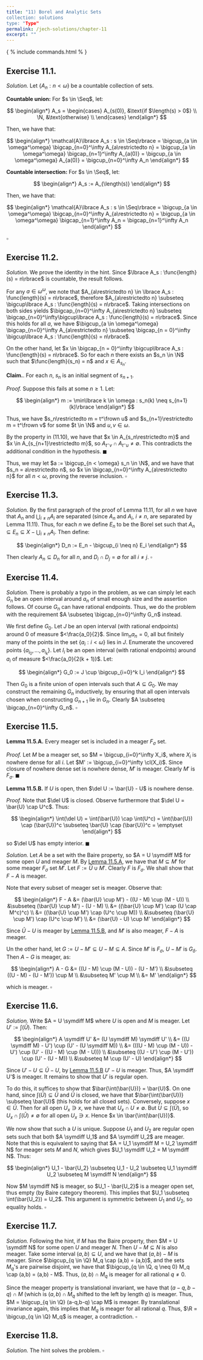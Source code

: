 ```yaml
---
title: "11) Borel and Analytic Sets
collection: solutions
type: "Type"
permalink: /jech-solutions/chapter-11
excerpt: ""
---
```


{ % include commands.html % }

<a name="ex11.1"></a>
## Exercise 11.1.
<i>Solution.</i> Let $\lbrace A_n : n < \omega\rbrace$ be a countable collection of sets.

<b>Countable union:</b> For $s \in \Seq$, let:

$$
\begin{align*}
A_s =
\begin{cases}
A_{s(0)}, &\text{if $\length(s) > 0$} \\
\N, &\text{otherwise} \\
\end{cases}
\end{align*}
$$

Then, we have that:

$$
\begin{align*}
\mathcal{A}\lbrace A_s : s \in \Seq\rbrace = \bigcup_{a \in \omega^\omega} \bigcap_{n=0}^\infty A_{a\restrictedto n} = \bigcup_{a \in \omega^\omega} \bigcap_{n=1}^\infty A_{a(0)} = \bigcup_{a \in \omega^\omega} A_{a(0)} = \bigcup_{n=0}^\infty A_n
\end{align*}
$$

<b>Countable intersection:</b> For $s \in \Seq$, let:

$$
\begin{align*}
A_s := A_{\length(s)}
\end{align*}
$$

Then, we have that:

$$
\begin{align*}
\mathcal{A}\lbrace A_s : s \in \Seq\rbrace = \bigcup_{a \in \omega^\omega} \bigcap_{n=0}^\infty A_{a\restrictedto n} = \bigcup_{a \in \omega^\omega} \bigcap_{n=1}^\infty A_n = \bigcap_{n=1}^\infty A_n
\end{align*}
$$
 
$\square$

<a name="ex11.2"></a>
## Exercise 11.2.
<i>Solution.</i> We prove the identity in the hint. Since $\lbrace A_s : \func{length}(s) = n\rbrace$ is countable, the result follows.

For any $a \in \omega^\omega$, we note that $A_{a\restrictedto n} \in \lbrace A_s : \func{length}(s) = n\rbrace$, therefore $A_{a\restrictedto n} \subseteq \bigcup\lbrace A_s : \func{length}(s) = n\rbrace$. Taking intersections on both sides yields $\bigcap_{n=0}^\infty A_{a\restrictedto n} \subseteq \bigcap_{n=0}^\infty\bigcup\lbrace A_s : \func{length}(s) = n\rbrace$. Since this holds for all $a$, we have $\bigcup_{a \in \omega^\omega} \bigcap_{n=0}^\infty A_{a\restrictedto n} \subseteq \bigcap_{n = 0}^\infty \bigcup\lbrace A_s : \func{length}(s) = n\rbrace$.

On the other hand, let $x \in \bigcap_{n = 0}^\infty \bigcup\lbrace A_s : \func{length}(s) = n\rbrace$. So for each $n$ there exists an $s_n \in \N$ such that $\func{length}(s_n) = n$ and $x \in A_{s_n}$.

<b>Claim.</b>. For each $n$, $s_n$ is an initial segment of $s_{n+1}$.

<i>Proof.</i> Suppose this fails at some $n \geq 1$. Let:

$$
\begin{align*}
m := \min\lbrace k \in \omega : s_n(k) \neq s_{n+1}(k)\rbrace
\end{align*}
$$

Thus, we have $s_n\restrictedto m = t^\frown u$ and $s_{n+1}\restrictedto m = t^\frown v$ for some $t \in \N$ and $u,v \in \omega$.

By the property in (11.10), we have that $x \in A_{s_n\restrictedto m}$ and $x \in A_{s_{n+1}\restrictedto m}$, so $A_{t^\frown v} \cap A_{t^\frown u} \neq \emptyset$. This contradicts the additional condition in the hypothesis. 
$\blacksquare$

Thus, we may let $a := \bigcup_{n < \omega} s_n \in \N$, and we have that $s_n = a\restrictedto n$, so $x \in \bigcap_{n=0}^\infty A_{a\restrictedto n}$ for all $n < \omega$, proving the reverse inclusion. 
$\square$

<a name="ex11.3"></a>
## Exercise 11.3.
<i>Solution.</i> By the first paragraph of the proof of Lemma 11.11, for all $n$ we have that $A_n$ and $\bigcup_{i \neq n} A_i$ are separated (since $A_n$ and $A_i$, $i \neq n$, are separated by Lemma 11.11). Thus, for each $n$ we define $E_n$ to be the Borel set such that $A_n \subseteq E_n \subseteq X - \bigcup_{i \neq n} A_i$. Then define:

$$
\begin{align*}
D_n := E_n - \bigcup_{i \neq n} E_i
\end{align*}
$$

Then clearly $A_n \subseteq D_n$ for all $n$, and $D_i \cap D_j = \emptyset$ for all $i \neq j$. 
$\square$

<a name="ex11.4"></a>
## Exercise 11.4.
<i>Solution.</i> There is probably a typo in the problem, as we can simply let each $G_n$ be an open interval around $a_n$ of small enough size and the assertion follows. Of course $G_n$ can have rational endpoints. Thus, we do the problem with the requirement $A \subseteq \bigcap_{n=0}^\infty G_n$ instead.

We first define $G_0$. Let $J$ be an open interval (with rational endpoints) around $0$ of measure $<\frac{a_0}{2}$. Since $\lim_n a_n = 0$, all but finitely many of the points in the set $\lbrace a_i : i < \omega\rbrace$ lies in $J$. Enumerate the uncovered points $\lbrace a_{i_0},\dots,a_{i_k}\rbrace$. Let $I_i$ be an open interval (with rational endpoints) around $a_i$ of measure $<\frac{a_0}{2(k + 1)}$. Let:

$$
\begin{align*}
G_0 := J \cup \bigcup_{i=0}^k I_i
\end{align*}
$$

Then $G_0$ is a finite union of open intervals such that $A \subseteq G_0$. We may construct the remaining $G_n$ inductively, by ensuring that all open intervals chosen when constructing $G_{n+1}$ lie in $G_n$. Clearly $A \subseteq \bigcap_{n=0}^\infty G_n$. 
$\square$

<a name="ex11.5"></a>
## Exercise 11.5.
<a name="lem11.5.A"></a>
<b>Lemma 11.5.A.</b> Every meager set is included in a meager $F_\sigma$ set.

<i>Proof.</i> Let $M$ be a meager set, so $M = \bigcup_{i=0}^\infty X_i$, where $X_i$ is nowhere dense for all $i$. Let $M' := \bigcup_{i=0}^\infty \cl(X_i)$. Since closure of nowhere dense set is nowhere dense, $M'$ is meager. Clearly $M'$ is $F_\sigma$. 
$\blacksquare$

<a name="lem11.5.B"></a>
<b>Lemma 11.5.B.</b> If $U$ is open, then $\del U := \bar{U} - U$ is nowhere dense.

<i>Proof.</i> Note that $\del U$ is closed. Observe furthermore that $\del U = \bar{U} \cap U^c$. Thus:

$$
\begin{align*}
\int(\del U) = \int(\bar{U}) \cap \int(U^c) = \int(\bar{U}) \cap (\bar{U})^c \subseteq \bar{U} \cap (\bar{U})^c = \emptyset
\end{align*}
$$

so $\del U$ has empty interior. 
$\blacksquare$

<i>Solution.</i> Let $A$ be a set with the Baire property, so $A = U \symdiff M$ for some open $U$ and meager $M$. By <a href="#lem11.5.A">Lemma 11.5.A</a>, we have that $M \subseteq M'$ for some meager $F_\sigma$ set $M'$. Let $F := \bar{U} \cup M'$. Clearly $F$ is $F_\sigma$. We shall show that $F - A$ is meager.

Note that every subset of meager set is meager. Observe that:

$$
\begin{align*}
F - A &= (\bar{U} \cup M') - ((U - M) \cup (M - U)) \\
&\subseteq (\bar{U} \cup M') - (U - M) \\
&= ((\bar{U} \cup M') \cap (U \cap M^c)^c) \\
&= ((\bar{U} \cup M') \cap (U^c \cup M)) \\
&\subseteq (\bar{U} \cup M') \cap (U^c \cup M') \\
&= (\bar{U} - U) \cup M'
\end{align*}
$$

Since $\bar{U} - U$ is meager by <a href="#lem11.5.B">Lemma 11.5.B</a>, and $M'$ is also meager, $F - A$ is meager.

Un the other hand, let $G := U - M' \subseteq U - M \subseteq A$. Since $M'$ is $F_\sigma$, $U - M'$ is $G_\delta$. Then $A - G$ is meager, as:

$$
\begin{align*}
A - G &= ((U - M) \cup (M - U)) - (U - M') \\
&\subseteq ((U - M) - (U - M')) \cup M \\
&\subseteq M' \cup M \\
&= M'
\end{align*}
$$

which is meager. 
$\square$

<a name="ex11.6"></a>
## Exercise 11.6.
<i>Solution.</i> Write $A = U \symdiff M$ where $U$ is open and $M$ is meager. Let $U' := \int(\bar{U})$. Then:

$$
\begin{align*}
A \symdiff U' &= (U \symdiff M) \symdiff U' \\
&= ((U \symdiff M) - U') \cup (U' - (U \symdiff M)) \\
&= (((U - M) \cup (M - U)) - U') \cup (U' - ((U - M) \cup (M - U))) \\
&\subseteq ((U - U') \cup (M - U')) \cup (U' - (U - M)) \\
&\subseteq M \cup (U' - U)
\end{align*}
$$

Since $U' - U \subseteq \bar{U} - U$, by <a href="#lem11.5.B">Lemma 11.5.B</a> $U' - U$ is meager. Thus, $A \symdiff U'$ is meager. It remains to show that $U'$ is regular open.

To do this, it suffices to show that $\bar{\int(\bar{U})} = \bar{U}$. On one hand, since $\int(\bar{U}) \subseteq \bar{U}$ and $\bar{U}$ is closed, we have that $\bar{\int(\bar{U})} \subseteq \bar{U}$ (this holds for all closed sets). Conversely, suppose $x \in \bar{U}$. Then for all open $U_x \ni x$, we have that $U_x \cap U \neq \emptyset$. But $U \subseteq \int(\bar{U})$, so $U_x \cap \int(\bar{U}) \neq \emptyset$ for all open $U_x \ni x$. Hence $x \in \bar{\int(\bar{U})}$.

We now show that such a $U$ is unique. Suppose $U_1$ and $U_2$ are regular open sets such that both $A \symdiff U_1$ and $A \symdiff U_2$ are meager. Note that this is equivalent to saying that $A = U_1 \symdiff M = U_2 \symdiff N$ for meager sets $M$ and $N$, which gives $U_1 \symdiff U_2 = M \symdiff N$. Thus:

$$
\begin{align*}
U_1 - \bar{U_2} \subseteq U_1 - U_2 \subseteq U_1 \symdiff U_2 \subseteq M \symdiff N
\end{align*}
$$

Now $M \symdiff N$ is meager, so $U_1 - \bar{U_2}$ is a meager open set, thus empty (by Baire category theorem). This implies that $U_1 \subseteq \int(\bar{U_2}) = U_2$. This argument is symmetric between $U_1$ and $U_2$, so equality holds. 
$\square$

<a name="ex11.7"></a>
## Exercise 11.7.
<i>Solution.</i> Following the hint, if $M$ has the Baire property, then $M = U \symdiff N$ for some open $U$ and meager $N$. Then $U - M \subseteq N$ is also meager. Take some interval $(a,b) \subseteq U$, and we have that $(a,b) - M$ is meager. Since $\bigcup_{q \in \Q} M_q \cap (a,b) = (a,b)$, and the sets $M_q$'s are pairwise disjoint, we have that $\bigcup_{q \in \Q, q \neq 0} M_q \cap (a,b) = (a,b) - M$. Thus, $(a,b) \cap M_q$ is meager for all rational $q \neq 0$.

Since the meager property is translational invariant, we have that $(a - q, b - q) \cap M$ (which is $(a,b) \cap M_q$ shifted to the left by length $q$) is meager. Thus, $M = \bigcup_{q \in \Q} (a-q,b-q) \cap M$ is meager. By translational invariance again, this implies that $M_q$ is meager for all rational $q$. Thus, $\R = \bigcup_{q \in \Q} M_q$ is meager, a contradiction. 
$\square$

<a name="ex11.8"></a>
## Exercise 11.8.
<i>Solution.</i> The hint solves the problem. 
$\square$